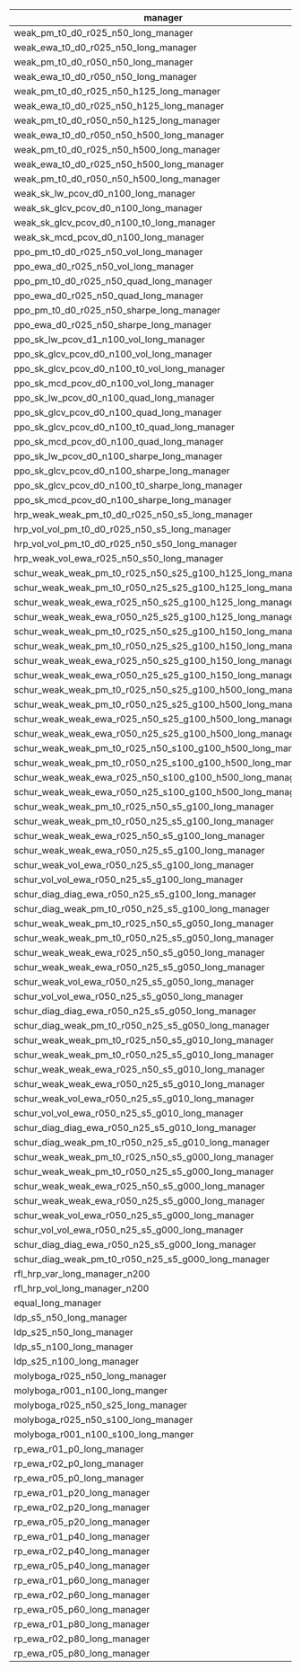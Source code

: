 | manager | location |
|-----|-----|
| weak_pm_t0_d0_r025_n50_long_manager | https://github.com/microprediction/precise/blob/main/precise/skaters/managers/weakmanagers.py |
| weak_ewa_t0_d0_r025_n50_long_manager | https://github.com/microprediction/precise/blob/main/precise/skaters/managers/weakmanagers.py |
| weak_pm_t0_d0_r050_n50_long_manager | https://github.com/microprediction/precise/blob/main/precise/skaters/managers/weakmanagers.py |
| weak_ewa_t0_d0_r050_n50_long_manager | https://github.com/microprediction/precise/blob/main/precise/skaters/managers/weakmanagers.py |
| weak_pm_t0_d0_r025_n50_h125_long_manager | https://github.com/microprediction/precise/blob/main/precise/skaters/managers/weakmanagers.py |
| weak_ewa_t0_d0_r025_n50_h125_long_manager | https://github.com/microprediction/precise/blob/main/precise/skaters/managers/weakmanagers.py |
| weak_pm_t0_d0_r050_n50_h125_long_manager | https://github.com/microprediction/precise/blob/main/precise/skaters/managers/weakmanagers.py |
| weak_ewa_t0_d0_r050_n50_h500_long_manager | https://github.com/microprediction/precise/blob/main/precise/skaters/managers/weakmanagers.py |
| weak_pm_t0_d0_r025_n50_h500_long_manager | https://github.com/microprediction/precise/blob/main/precise/skaters/managers/weakmanagers.py |
| weak_ewa_t0_d0_r025_n50_h500_long_manager | https://github.com/microprediction/precise/blob/main/precise/skaters/managers/weakmanagers.py |
| weak_pm_t0_d0_r050_n50_h500_long_manager | https://github.com/microprediction/precise/blob/main/precise/skaters/managers/weakmanagers.py |
| weak_sk_lw_pcov_d0_n100_long_manager | https://github.com/microprediction/precise/blob/main/precise/skaters/managers/weakmanagers.py |
| weak_sk_glcv_pcov_d0_n100_long_manager | https://github.com/microprediction/precise/blob/main/precise/skaters/managers/weakmanagers.py |
| weak_sk_glcv_pcov_d0_n100_t0_long_manager | https://github.com/microprediction/precise/blob/main/precise/skaters/managers/weakmanagers.py |
| weak_sk_mcd_pcov_d0_n100_long_manager | https://github.com/microprediction/precise/blob/main/precise/skaters/managers/weakmanagers.py |
| ppo_pm_t0_d0_r025_n50_vol_long_manager | https://github.com/microprediction/precise/blob/main/precise/skaters/managers/ppomanagers.py |
| ppo_ewa_d0_r025_n50_vol_long_manager | https://github.com/microprediction/precise/blob/main/precise/skaters/managers/ppomanagers.py |
| ppo_pm_t0_d0_r025_n50_quad_long_manager | https://github.com/microprediction/precise/blob/main/precise/skaters/managers/ppomanagers.py |
| ppo_ewa_d0_r025_n50_quad_long_manager | https://github.com/microprediction/precise/blob/main/precise/skaters/managers/ppomanagers.py |
| ppo_pm_t0_d0_r025_n50_sharpe_long_manager | https://github.com/microprediction/precise/blob/main/precise/skaters/managers/ppomanagers.py |
| ppo_ewa_d0_r025_n50_sharpe_long_manager | https://github.com/microprediction/precise/blob/main/precise/skaters/managers/ppomanagers.py |
| ppo_sk_lw_pcov_d1_n100_vol_long_manager | https://github.com/microprediction/precise/blob/main/precise/skaters/managers/ppomanagers.py |
| ppo_sk_glcv_pcov_d0_n100_vol_long_manager | https://github.com/microprediction/precise/blob/main/precise/skaters/managers/ppomanagers.py |
| ppo_sk_glcv_pcov_d0_n100_t0_vol_long_manager | https://github.com/microprediction/precise/blob/main/precise/skaters/managers/ppomanagers.py |
| ppo_sk_mcd_pcov_d0_n100_vol_long_manager | https://github.com/microprediction/precise/blob/main/precise/skaters/managers/ppomanagers.py |
| ppo_sk_lw_pcov_d0_n100_quad_long_manager | https://github.com/microprediction/precise/blob/main/precise/skaters/managers/ppomanagers.py |
| ppo_sk_glcv_pcov_d0_n100_quad_long_manager | https://github.com/microprediction/precise/blob/main/precise/skaters/managers/ppomanagers.py |
| ppo_sk_glcv_pcov_d0_n100_t0_quad_long_manager | https://github.com/microprediction/precise/blob/main/precise/skaters/managers/ppomanagers.py |
| ppo_sk_mcd_pcov_d0_n100_quad_long_manager | https://github.com/microprediction/precise/blob/main/precise/skaters/managers/ppomanagers.py |
| ppo_sk_lw_pcov_d0_n100_sharpe_long_manager | https://github.com/microprediction/precise/blob/main/precise/skaters/managers/ppomanagers.py |
| ppo_sk_glcv_pcov_d0_n100_sharpe_long_manager | https://github.com/microprediction/precise/blob/main/precise/skaters/managers/ppomanagers.py |
| ppo_sk_glcv_pcov_d0_n100_t0_sharpe_long_manager | https://github.com/microprediction/precise/blob/main/precise/skaters/managers/ppomanagers.py |
| ppo_sk_mcd_pcov_d0_n100_sharpe_long_manager | https://github.com/microprediction/precise/blob/main/precise/skaters/managers/ppomanagers.py |
| hrp_weak_weak_pm_t0_d0_r025_n50_s5_long_manager | https://github.com/microprediction/precise/blob/main/precise/skaters/managers/hrpmanagers.py |
| hrp_vol_vol_pm_t0_d0_r025_n50_s5_long_manager | https://github.com/microprediction/precise/blob/main/precise/skaters/managers/hrpmanagers.py |
| hrp_vol_vol_pm_t0_d0_r025_n50_s50_long_manager | https://github.com/microprediction/precise/blob/main/precise/skaters/managers/hrpmanagers.py |
| hrp_weak_vol_ewa_r025_n50_s50_long_manager | https://github.com/microprediction/precise/blob/main/precise/skaters/managers/hrpmanagers.py |
| schur_weak_weak_pm_t0_r025_n50_s25_g100_h125_long_manager | https://github.com/microprediction/precise/blob/main/precise/skaters/managers/schurmanagers.py |
| schur_weak_weak_pm_t0_r050_n25_s25_g100_h125_long_manager | https://github.com/microprediction/precise/blob/main/precise/skaters/managers/schurmanagers.py |
| schur_weak_weak_ewa_r025_n50_s25_g100_h125_long_manager | https://github.com/microprediction/precise/blob/main/precise/skaters/managers/schurmanagers.py |
| schur_weak_weak_ewa_r050_n25_s25_g100_h125_long_manager | https://github.com/microprediction/precise/blob/main/precise/skaters/managers/schurmanagers.py |
| schur_weak_weak_pm_t0_r025_n50_s25_g100_h150_long_manager | https://github.com/microprediction/precise/blob/main/precise/skaters/managers/schurmanagers.py |
| schur_weak_weak_pm_t0_r050_n25_s25_g100_h150_long_manager | https://github.com/microprediction/precise/blob/main/precise/skaters/managers/schurmanagers.py |
| schur_weak_weak_ewa_r025_n50_s25_g100_h150_long_manager | https://github.com/microprediction/precise/blob/main/precise/skaters/managers/schurmanagers.py |
| schur_weak_weak_ewa_r050_n25_s25_g100_h150_long_manager | https://github.com/microprediction/precise/blob/main/precise/skaters/managers/schurmanagers.py |
| schur_weak_weak_pm_t0_r025_n50_s25_g100_h500_long_manager | https://github.com/microprediction/precise/blob/main/precise/skaters/managers/schurmanagers.py |
| schur_weak_weak_pm_t0_r050_n25_s25_g100_h500_long_manager | https://github.com/microprediction/precise/blob/main/precise/skaters/managers/schurmanagers.py |
| schur_weak_weak_ewa_r025_n50_s25_g100_h500_long_manager | https://github.com/microprediction/precise/blob/main/precise/skaters/managers/schurmanagers.py |
| schur_weak_weak_ewa_r050_n25_s25_g100_h500_long_manager | https://github.com/microprediction/precise/blob/main/precise/skaters/managers/schurmanagers.py |
| schur_weak_weak_pm_t0_r025_n50_s100_g100_h500_long_manager | https://github.com/microprediction/precise/blob/main/precise/skaters/managers/schurmanagers.py |
| schur_weak_weak_pm_t0_r050_n25_s100_g100_h500_long_manager | https://github.com/microprediction/precise/blob/main/precise/skaters/managers/schurmanagers.py |
| schur_weak_weak_ewa_r025_n50_s100_g100_h500_long_manager | https://github.com/microprediction/precise/blob/main/precise/skaters/managers/schurmanagers.py |
| schur_weak_weak_ewa_r050_n25_s100_g100_h500_long_manager | https://github.com/microprediction/precise/blob/main/precise/skaters/managers/schurmanagers.py |
| schur_weak_weak_pm_t0_r025_n50_s5_g100_long_manager | https://github.com/microprediction/precise/blob/main/precise/skaters/managers/schurmanagers.py |
| schur_weak_weak_pm_t0_r050_n25_s5_g100_long_manager | https://github.com/microprediction/precise/blob/main/precise/skaters/managers/schurmanagers.py |
| schur_weak_weak_ewa_r025_n50_s5_g100_long_manager | https://github.com/microprediction/precise/blob/main/precise/skaters/managers/schurmanagers.py |
| schur_weak_weak_ewa_r050_n25_s5_g100_long_manager | https://github.com/microprediction/precise/blob/main/precise/skaters/managers/schurmanagers.py |
| schur_weak_vol_ewa_r050_n25_s5_g100_long_manager | https://github.com/microprediction/precise/blob/main/precise/skaters/managers/schurmanagers.py |
| schur_vol_vol_ewa_r050_n25_s5_g100_long_manager | https://github.com/microprediction/precise/blob/main/precise/skaters/managers/schurmanagers.py |
| schur_diag_diag_ewa_r050_n25_s5_g100_long_manager | https://github.com/microprediction/precise/blob/main/precise/skaters/managers/schurmanagers.py |
| schur_diag_weak_pm_t0_r050_n25_s5_g100_long_manager | https://github.com/microprediction/precise/blob/main/precise/skaters/managers/schurmanagers.py |
| schur_weak_weak_pm_t0_r025_n50_s5_g050_long_manager | https://github.com/microprediction/precise/blob/main/precise/skaters/managers/schurmanagers.py |
| schur_weak_weak_pm_t0_r050_n25_s5_g050_long_manager | https://github.com/microprediction/precise/blob/main/precise/skaters/managers/schurmanagers.py |
| schur_weak_weak_ewa_r025_n50_s5_g050_long_manager | https://github.com/microprediction/precise/blob/main/precise/skaters/managers/schurmanagers.py |
| schur_weak_weak_ewa_r050_n25_s5_g050_long_manager | https://github.com/microprediction/precise/blob/main/precise/skaters/managers/schurmanagers.py |
| schur_weak_vol_ewa_r050_n25_s5_g050_long_manager | https://github.com/microprediction/precise/blob/main/precise/skaters/managers/schurmanagers.py |
| schur_vol_vol_ewa_r050_n25_s5_g050_long_manager | https://github.com/microprediction/precise/blob/main/precise/skaters/managers/schurmanagers.py |
| schur_diag_diag_ewa_r050_n25_s5_g050_long_manager | https://github.com/microprediction/precise/blob/main/precise/skaters/managers/schurmanagers.py |
| schur_diag_weak_pm_t0_r050_n25_s5_g050_long_manager | https://github.com/microprediction/precise/blob/main/precise/skaters/managers/schurmanagers.py |
| schur_weak_weak_pm_t0_r025_n50_s5_g010_long_manager | https://github.com/microprediction/precise/blob/main/precise/skaters/managers/schurmanagers.py |
| schur_weak_weak_pm_t0_r050_n25_s5_g010_long_manager | https://github.com/microprediction/precise/blob/main/precise/skaters/managers/schurmanagers.py |
| schur_weak_weak_ewa_r025_n50_s5_g010_long_manager | https://github.com/microprediction/precise/blob/main/precise/skaters/managers/schurmanagers.py |
| schur_weak_weak_ewa_r050_n25_s5_g010_long_manager | https://github.com/microprediction/precise/blob/main/precise/skaters/managers/schurmanagers.py |
| schur_weak_vol_ewa_r050_n25_s5_g010_long_manager | https://github.com/microprediction/precise/blob/main/precise/skaters/managers/schurmanagers.py |
| schur_vol_vol_ewa_r050_n25_s5_g010_long_manager | https://github.com/microprediction/precise/blob/main/precise/skaters/managers/schurmanagers.py |
| schur_diag_diag_ewa_r050_n25_s5_g010_long_manager | https://github.com/microprediction/precise/blob/main/precise/skaters/managers/schurmanagers.py |
| schur_diag_weak_pm_t0_r050_n25_s5_g010_long_manager | https://github.com/microprediction/precise/blob/main/precise/skaters/managers/schurmanagers.py |
| schur_weak_weak_pm_t0_r025_n50_s5_g000_long_manager | https://github.com/microprediction/precise/blob/main/precise/skaters/managers/schurmanagers.py |
| schur_weak_weak_pm_t0_r050_n25_s5_g000_long_manager | https://github.com/microprediction/precise/blob/main/precise/skaters/managers/schurmanagers.py |
| schur_weak_weak_ewa_r025_n50_s5_g000_long_manager | https://github.com/microprediction/precise/blob/main/precise/skaters/managers/schurmanagers.py |
| schur_weak_weak_ewa_r050_n25_s5_g000_long_manager | https://github.com/microprediction/precise/blob/main/precise/skaters/managers/schurmanagers.py |
| schur_weak_vol_ewa_r050_n25_s5_g000_long_manager | https://github.com/microprediction/precise/blob/main/precise/skaters/managers/schurmanagers.py |
| schur_vol_vol_ewa_r050_n25_s5_g000_long_manager | https://github.com/microprediction/precise/blob/main/precise/skaters/managers/schurmanagers.py |
| schur_diag_diag_ewa_r050_n25_s5_g000_long_manager | https://github.com/microprediction/precise/blob/main/precise/skaters/managers/schurmanagers.py |
| schur_diag_weak_pm_t0_r050_n25_s5_g000_long_manager | https://github.com/microprediction/precise/blob/main/precise/skaters/managers/schurmanagers.py |
| rfl_hrp_var_long_manager_n200 | https://github.com/microprediction/precise/blob/main/precise/skaters/managers/rflmanagers.py |
| rfl_hrp_vol_long_manager_n200 | https://github.com/microprediction/precise/blob/main/precise/skaters/managers/rflmanagers.py |
| equal_long_manager | https://github.com/microprediction/precise/blob/main/precise/skaters/managers/equalmanagers.py |
| ldp_s5_n50_long_manager | https://github.com/microprediction/precise/blob/main/precise/skaters/managers/ldpmanagers.py |
| ldp_s25_n50_long_manager | https://github.com/microprediction/precise/blob/main/precise/skaters/managers/ldpmanagers.py |
| ldp_s5_n100_long_manager | https://github.com/microprediction/precise/blob/main/precise/skaters/managers/ldpmanagers.py |
| ldp_s25_n100_long_manager | https://github.com/microprediction/precise/blob/main/precise/skaters/managers/ldpmanagers.py |
| molyboga_r025_n50_long_manager | https://github.com/microprediction/precise/blob/main/precise/skaters/managers/molybogamanagers.py |
| molyboga_r001_n100_long_manger | https://github.com/microprediction/precise/blob/main/precise/skaters/managers/molybogamanagers.py |
| molyboga_r025_n50_s25_long_manager | https://github.com/microprediction/precise/blob/main/precise/skaters/managers/molybogamanagers.py |
| molyboga_r025_n50_s100_long_manager | https://github.com/microprediction/precise/blob/main/precise/skaters/managers/molybogamanagers.py |
| molyboga_r001_n100_s100_long_manger | https://github.com/microprediction/precise/blob/main/precise/skaters/managers/molybogamanagers.py |
| rp_ewa_r01_p0_long_manager | https://github.com/microprediction/precise/blob/main/precise/skaters/managers/rpmanagers.py |
| rp_ewa_r02_p0_long_manager | https://github.com/microprediction/precise/blob/main/precise/skaters/managers/rpmanagers.py |
| rp_ewa_r05_p0_long_manager | https://github.com/microprediction/precise/blob/main/precise/skaters/managers/rpmanagers.py |
| rp_ewa_r01_p20_long_manager | https://github.com/microprediction/precise/blob/main/precise/skaters/managers/rpmanagers.py |
| rp_ewa_r02_p20_long_manager | https://github.com/microprediction/precise/blob/main/precise/skaters/managers/rpmanagers.py |
| rp_ewa_r05_p20_long_manager | https://github.com/microprediction/precise/blob/main/precise/skaters/managers/rpmanagers.py |
| rp_ewa_r01_p40_long_manager | https://github.com/microprediction/precise/blob/main/precise/skaters/managers/rpmanagers.py |
| rp_ewa_r02_p40_long_manager | https://github.com/microprediction/precise/blob/main/precise/skaters/managers/rpmanagers.py |
| rp_ewa_r05_p40_long_manager | https://github.com/microprediction/precise/blob/main/precise/skaters/managers/rpmanagers.py |
| rp_ewa_r01_p60_long_manager | https://github.com/microprediction/precise/blob/main/precise/skaters/managers/rpmanagers.py |
| rp_ewa_r02_p60_long_manager | https://github.com/microprediction/precise/blob/main/precise/skaters/managers/rpmanagers.py |
| rp_ewa_r05_p60_long_manager | https://github.com/microprediction/precise/blob/main/precise/skaters/managers/rpmanagers.py |
| rp_ewa_r01_p80_long_manager | https://github.com/microprediction/precise/blob/main/precise/skaters/managers/rpmanagers.py |
| rp_ewa_r02_p80_long_manager | https://github.com/microprediction/precise/blob/main/precise/skaters/managers/rpmanagers.py |
| rp_ewa_r05_p80_long_manager | https://github.com/microprediction/precise/blob/main/precise/skaters/managers/rpmanagers.py |
